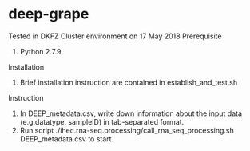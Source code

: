 # deep-grape
Tested in DKFZ Cluster environment on 17 May 2018
Prerequisite
1. Python 2.7.9

Installation
1. Brief installation instruction are contained in establish_and_test.sh

Instruction
1. In DEEP_metadata.csv, write down information about the input data (e.g.datatype, sampleID) in tab-separated format. 
2. Run script ./ihec.rna-seq.processing/call_rna_seq_processing.sh DEEP_metadata.csv to start.
